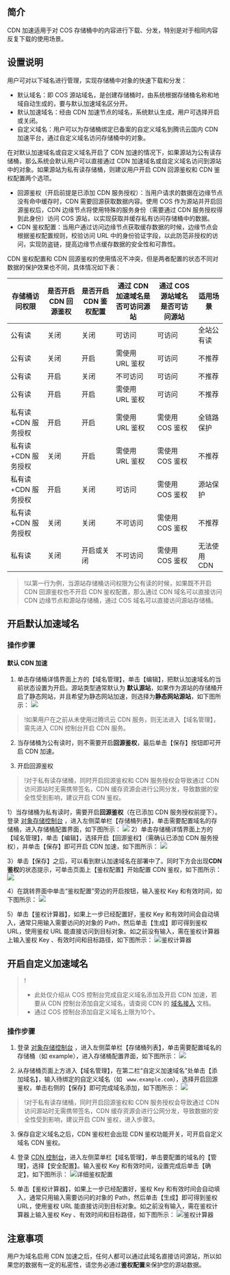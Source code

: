 ## 简介

CDN 加速适用于对 COS 存储桶中的内容进行下载、分发，特别是对于相同内容反复下载的使用场景。

## 设置说明

用户可对以下域名进行管理，实现存储桶中对象的快速下载和分发：
- 默认域名：即 COS 源站域名，是创建存储桶时，由系统根据存储桶名称和地域自动生成的，要与默认加速域名区分开。
- 默认加速域名：经由 CDN 加速节点的域名，系统默认生成，用户可选择开启或关闭。
- 自定义域名：用户可以为存储桶绑定已备案的自定义域名到腾讯云国内 CDN 加速平台，通过自定义域名访问存储桶中的对象。

在对默认加速域名或自定义域名开启了 CDN 加速的情况下，如果源站为公有读存储桶，那么系统会默认用户可以直接通过 CDN 加速域名或自定义域名访问到源站中的对象。如果源站为私有读存储桶，则建议用户开启 CDN 回源鉴权和 CDN 鉴权配置两个选项。

- 回源鉴权（开启前提是已添加 CDN 服务授权）：当用户请求的数据在边缘节点没有命中缓存时，CDN 需要回源获取数据内容。使用 COS 作为源站并开启回源鉴权后，CDN 边缘节点将使用特殊的服务身份（需要通过 CDN 服务授权得到此身份）访问 COS 源站，以实现获取并缓存私有访问存储桶中的数据。
- CDN 鉴权配置：当用户通过访问边缘节点获取缓存数据的时候，边缘节点会根据鉴权配置规则，校验访问 URL 中的身份验证字段，以此防范非授权的访问，实现防盗链，提高边缘节点缓存数据的安全性和可靠性。

CDN 鉴权配置和 CDN 回源鉴权的使用情况不冲突，但是两者配置的状态不同对数据的保护效果也不同，具体情况如下表：


| 存储桶访问权限      | 是否开启 CDN 回源鉴权 | 是否开启 CDN 鉴权配置 | 通过 CDN 加速域名是否可访问源站  |通过 COS 源站域名是否可访问源站   | 适用场景         |
| ------------------- | ------------ | ------------ | --------------- | --------------- | ------------ |
| 公有读              | 关闭         | 关闭         | 可访问          | 可访问          | 全站公有读 |
| 公有读              | 关闭         | 开启         | 需使用 URL 鉴权 | 可访问          | 不推荐       |
| 公有读              | 开启         | 关闭         | 不可访问        | 可访问          | 不推荐       |
| 公有读              | 开启         | 开启         | 需使用 URL 鉴权 | 可访问          | 不推荐       |
| 私有读+CDN 服务授权 | 开启         | 开启         | 需使用 URL 鉴权 | 需使用 COS 鉴权 | 全链路保护   |
| 私有读+CDN 服务授权 | 关闭         | 开启         | 需使用 URL 鉴权 | 需使用 COS 鉴权 | 不推荐       |
| 私有读+CDN 服务授权 | 开启         | 关闭         | 可访问          | 需使用 COS 鉴权 |源站保护     |
| 私有读+CDN 服务授权 | 关闭         | 关闭         | 不可访问        | 需使用 COS 鉴权 | 不推荐       |
| 私有读              |      关闭        |      开启或关闭        | 不可访问        | 需使用 COS 鉴权 | 无法使用 CDN |

>!以第一行为例，当源站存储桶访问权限为公有读的时候，如果既不开启 CDN 回源鉴权也不开启 CDN 鉴权配置，那么通过 CDN 域名可以直接访问 CDN 边缘节点和源站存储桶，通过 COS 域名可以直接访问源站存储桶。

## 开启默认加速域名
### 操作步骤
#### 默认 CDN 加速
1. 单击存储桶详情界面上方的【域名管理】，单击【编辑】，把默认加速域名的当前状态设置为开启。源站类型通常默认为 **默认源站**，如果作为源站的存储桶开启了静态网站，并且希望为静态网站加速，则选择为**静态网站源站**，如下图所示：
![](https://main.qcloudimg.com/raw/c2a680b936c033d0ad00b058c7112bb1.png)
>!如果用户在之前从未使用过腾讯云 CDN 服务，则无法进入【域名管理】，需先进入 CDN 控制台开启 CDN 服务。
2. 当存储桶为公有读时，则不需要开启**回源鉴权**，最后单击【保存】按钮即可开启 CDN 加速。

3. 开启回源鉴权
>!对于私有读存储桶，同时开启回源鉴权和 CDN 服务授权会导致通过 CDN 访问源站时无需携带签名，CDN 缓存资源会进行公网分发，导致数据的安全性受到影响，建议开启 CDN 鉴权。

1）当存储桶为私有读时，需要开启**回源鉴权**（在已添加 CDN 服务授权前提下）。登录 [对象存储控制台](https://console.cloud.tencent.com/cos5) ，进入左侧菜单栏【存储桶列表】，单击需要配置域名的存储桶，进入存储桶配置界面，如下图所示： 
![](https://main.qcloudimg.com/raw/b90ad17947a0ec530db87210f4b9027d.png)
2）单击存储桶详情界面上方的【域名管理】，单击【编辑】，选择开启【回源鉴权】（需确认已添加 CDN 服务授权），并单击【保存】即可开启 CDN 加速，如下图所示：
![](https://main.qcloudimg.com/raw/439f408aae267d3052758a1fdaa93743.png)

3）单击【保存】之后，可以看到默认加速域名在部署中了。同时下方会出现**CDN 鉴权**的状态提示，可单击页面上【鉴权配置】开始配置 CDN 鉴权，如下图所示：
![](https://main.qcloudimg.com/raw/8ed30acab9085f97f052e9eda83e6740.png)

4）在跳转界面中单击“鉴权配置”旁边的开启按钮，输入鉴权 Key 和有效时间，如下图所示：
![](https://main.qcloudimg.com/raw/7b8f499321fbe7a61e304397a945215f.png)

5）单击【鉴权计算器】，如果上一步已经配置好，鉴权 Key 和有效时间会自动填入，通常只用输入需要访问的对象的 Path，然后单击【生成】即可得到鉴权 URL，使用鉴权 URL 能直接访问到目标对象。如之前没有输入，需在鉴权计算器上输入鉴权 Key 、有效时间和目标路径，如下图所示：
![鉴权计算器](https://main.qcloudimg.com/raw/572b32410086d49cbfc00a650eb6f514.png)

## 开启自定义加速域名

>!
>- 此处仅介绍从 COS 控制台完成自定义域名添加及开启 CDN 加速，若要从 CDN 控制台添加自定义域名，请查阅 CDN 的 [域名接入](https://cloud.tencent.com/document/product/228/5734) 文档。 
>- 通过 COS 控制台添加自定义域名上限为10个。

### 操作步骤

1. 登录 [对象存储控制台](https://console.cloud.tencent.com/cos5) ，进入左侧菜单栏【存储桶列表】，单击需要配置域名的存储桶（如 example），进入存储桶配置界面，如下图所示： 
![](https://main.qcloudimg.com/raw/b90ad17947a0ec530db87210f4b9027d.png)

2. 从存储桶页面上方进入【域名管理】，在第二栏“自定义加速域名”处单击【添加域名】，输入待绑定的自定义域名（如 ` www.example.com`），选择开启回源鉴权，单击右侧的【保存】即可完成域名添加，如下图所示：
![](https://main.qcloudimg.com/raw/0bfbd7e43e19f9bf8e0d42e2957fc1b8.png)
>!对于私有读存储桶，同时开启回源鉴权和 CDN 服务授权会导致通过 CDN 访问源站时无需携带签名，CDN 缓存资源会进行公网分发，导致数据的安全性受到影响，建议开启 CDN 鉴权，进入步骤3。

3. 保存自定义域名之后，CDN 鉴权栏会出现 CDN 鉴权功能开关，可开启自定义域名 CDN 鉴权。
4. 登录 [CDN 控制台](https://console.cloud.tencent.com/cdn/access)，进入左侧菜单栏【域名管理】，单击要配置的域名的【管理】，选择【安全配置】。输入鉴权 Key 和有效时间，设置完成后单击【确定】，如下图所示：
![详细鉴权配置](https://main.qcloudimg.com/raw/61310b0c5960b4846a946bbacbc9fd00.png)

5. 单击【鉴权计算器】，如果上一步已经配置好，鉴权 Key 和有效时间会自动填入，通常只用输入需要访问的对象的 Path，然后单击【生成】即可得到鉴权 URL，使用鉴权 URL 能直接访问到目标对象。如之前没有输入，需在鉴权计算器上输入鉴权 Key 、有效时间和目标路径，如下图所示：
![鉴权计算器](https://main.qcloudimg.com/raw/ad4a7703e469269bbf299e19869d00d6.png)

## 注意事项

用户为域名启用 CDN 加速之后，任何人都可以通过此域名直接访问源站，所以如果您的数据有一定的私密性，请您务必通过**鉴权配置**来保护您的源站数据。
